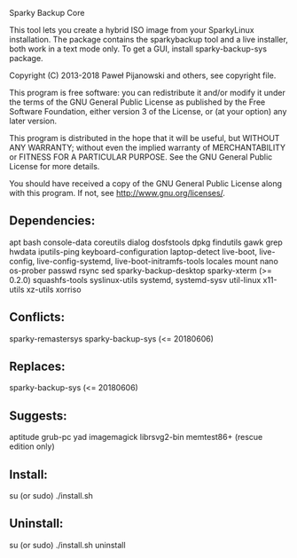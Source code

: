 Sparky Backup Core

This tool lets you create a hybrid ISO image from your SparkyLinux installation. The package contains the sparkybackup tool and a live installer, both work in a text mode only. To get a GUI, install sparky-backup-sys package. 

Copyright (C) 2013-2018 Paweł Pijanowski and others, see copyright file.

This program is free software: you can redistribute it and/or modify
it under the terms of the GNU General Public License as published by
the Free Software Foundation, either version 3 of the License, or
(at your option) any later version.

This program is distributed in the hope that it will be useful,
but WITHOUT ANY WARRANTY; without even the implied warranty of
MERCHANTABILITY or FITNESS FOR A PARTICULAR PURPOSE.  See the
GNU General Public License for more details.

You should have received a copy of the GNU General Public License
along with this program.  If not, see <http://www.gnu.org/licenses/>.

Dependencies:
---------------
apt
bash
console-data
coreutils
dialog
dosfstools
dpkg
findutils
gawk
grep
hwdata
iputils-ping
keyboard-configuration
laptop-detect
live-boot, live-config, live-config-systemd, live-boot-initramfs-tools
locales
mount
nano
os-prober
passwd
rsync
sed
sparky-backup-desktop
sparky-xterm (>= 0.2.0)
squashfs-tools
syslinux-utils
systemd, systemd-sysv
util-linux
x11-utils
xz-utils
xorriso

Conflicts:
------------
sparky-remastersys
sparky-backup-sys (<= 20180606)

Replaces:
------------
sparky-backup-sys (<= 20180606)

Suggests:
-------------
aptitude
grub-pc
yad
imagemagick
librsvg2-bin
memtest86+ (rescue edition only)

Install:
-------------
su (or sudo) 
./install.sh

Uninstall:
-------------
su (or sudo)
./install.sh uninstall
